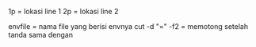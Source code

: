 1p = lokasi line 1
2p = lokasi line 2

envfile = nama file yang berisi envnya
cut -d "=" -f2 = memotong setelah tanda sama dengan